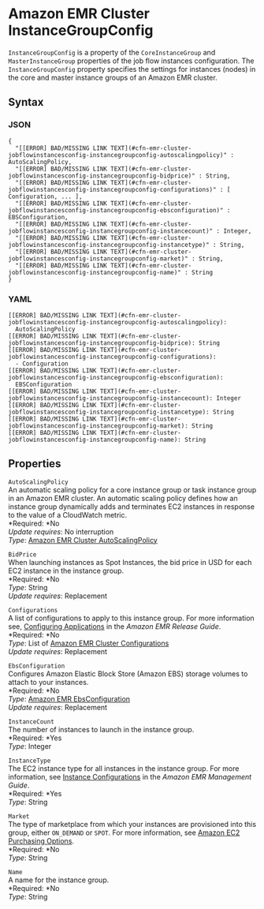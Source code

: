 # Amazon EMR Cluster InstanceGroupConfig<a name="aws-properties-emr-cluster-jobflowinstancesconfig-instancegroupconfig"></a>

`InstanceGroupConfig` is a property of the `CoreInstanceGroup` and `MasterInstanceGroup` properties of the job flow instances configuration\. The `InstanceGroupConfig` property specifies the settings for instances \(nodes\) in the core and master instance groups of an Amazon EMR cluster\.

## Syntax<a name="w3ab2c21c14d898b5"></a>

### JSON<a name="aws-properties-emr-cluster-jobflowinstancesconfig-instancegroupconfig-syntax.json"></a>

```
{
  "[[ERROR] BAD/MISSING LINK TEXT](#cfn-emr-cluster-jobflowinstancesconfig-instancegroupconfig-autoscalingpolicy)" : AutoScalingPolicy,
  "[[ERROR] BAD/MISSING LINK TEXT](#cfn-emr-cluster-jobflowinstancesconfig-instancegroupconfig-bidprice)" : String,
  "[[ERROR] BAD/MISSING LINK TEXT](#cfn-emr-cluster-jobflowinstancesconfig-instancegroupconfig-configurations)" : [ Configuration, ... ],
  "[[ERROR] BAD/MISSING LINK TEXT](#cfn-emr-cluster-jobflowinstancesconfig-instancegroupconfig-ebsconfiguration)" : EBSConfiguration,
  "[[ERROR] BAD/MISSING LINK TEXT](#cfn-emr-cluster-jobflowinstancesconfig-instancegroupconfig-instancecount)" : Integer,
  "[[ERROR] BAD/MISSING LINK TEXT](#cfn-emr-cluster-jobflowinstancesconfig-instancegroupconfig-instancetype)" : String,
  "[[ERROR] BAD/MISSING LINK TEXT](#cfn-emr-cluster-jobflowinstancesconfig-instancegroupconfig-market)" : String,
  "[[ERROR] BAD/MISSING LINK TEXT](#cfn-emr-cluster-jobflowinstancesconfig-instancegroupconfig-name)" : String
}
```

### YAML<a name="aws-properties-emr-cluster-jobflowinstancesconfig-instancegroupconfig-syntax.yaml"></a>

```
[[ERROR] BAD/MISSING LINK TEXT](#cfn-emr-cluster-jobflowinstancesconfig-instancegroupconfig-autoscalingpolicy): 
  AutoScalingPolicy
[[ERROR] BAD/MISSING LINK TEXT](#cfn-emr-cluster-jobflowinstancesconfig-instancegroupconfig-bidprice): String
[[ERROR] BAD/MISSING LINK TEXT](#cfn-emr-cluster-jobflowinstancesconfig-instancegroupconfig-configurations):
  - Configuration
[[ERROR] BAD/MISSING LINK TEXT](#cfn-emr-cluster-jobflowinstancesconfig-instancegroupconfig-ebsconfiguration):
  EBSConfiguration
[[ERROR] BAD/MISSING LINK TEXT](#cfn-emr-cluster-jobflowinstancesconfig-instancegroupconfig-instancecount): Integer
[[ERROR] BAD/MISSING LINK TEXT](#cfn-emr-cluster-jobflowinstancesconfig-instancegroupconfig-instancetype): String
[[ERROR] BAD/MISSING LINK TEXT](#cfn-emr-cluster-jobflowinstancesconfig-instancegroupconfig-market): String
[[ERROR] BAD/MISSING LINK TEXT](#cfn-emr-cluster-jobflowinstancesconfig-instancegroupconfig-name): String
```

## Properties<a name="w3ab2c21c14d898b7"></a>

`AutoScalingPolicy`  
An automatic scaling policy for a core instance group or task instance group in an Amazon EMR cluster\. An automatic scaling policy defines how an instance group dynamically adds and terminates EC2 instances in response to the value of a CloudWatch metric\.  
*Required: *No  
*Update requires*: No interruption  
*Type*: [Amazon EMR Cluster AutoScalingPolicy](aws-properties-emr-cluster-jobflowinstancesconfig-instancegroupconfig-autoscalingpolicy.md)

`BidPrice`  
When launching instances as Spot Instances, the bid price in USD for each EC2 instance in the instance group\.  
*Required: *No  
*Type*: String  
*Update requires*: Replacement

`Configurations`  
A list of configurations to apply to this instance group\. For more information see, [Configuring Applications](http://docs.aws.amazon.com//ElasticMapReduce/latest/ReleaseGuide/emr-configure-apps.html) in the *Amazon EMR Release Guide*\.  
*Required: *No  
*Type*: List of [Amazon EMR Cluster Configurations](aws-properties-emr-cluster-configuration.md)  
*Update requires*: Replacement

`EbsConfiguration`  
Configures Amazon Elastic Block Store \(Amazon EBS\) storage volumes to attach to your instances\.  
*Required: *No  
*Type*: [Amazon EMR EbsConfiguration](aws-properties-emr-ebsconfiguration.md)  
*Update requires*: Replacement

`InstanceCount`  
The number of instances to launch in the instance group\.  
*Required: *Yes  
*Type*: Integer

`InstanceType`  
The EC2 instance type for all instances in the instance group\. For more information, see [Instance Configurations](http://docs.aws.amazon.com//ElasticMapReduce/latest/ManagementGuide/emr-plan-ec2-instances.html) in the *Amazon EMR Management Guide*\.  
*Required: *Yes  
*Type*: String

`Market`  
The type of marketplace from which your instances are provisioned into this group, either `ON_DEMAND` or `SPOT`\. For more information, see [Amazon EC2 Purchasing Options](https://aws.amazon.com/ec2/purchasing-options/)\.  
*Required: *No  
*Type*: String

`Name`  
A name for the instance group\.  
*Required: *No  
*Type*: String